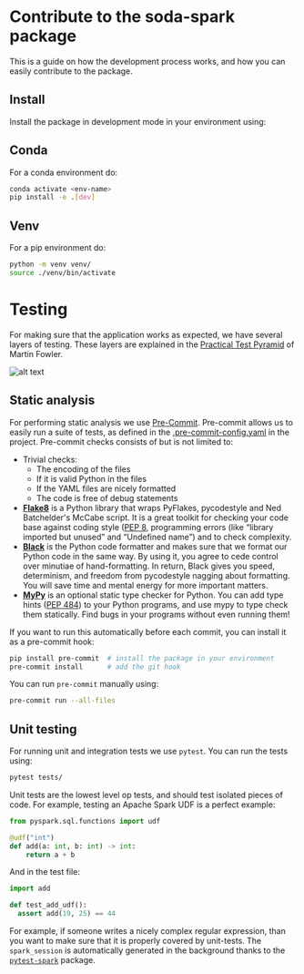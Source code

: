 # Contribute to the soda-spark package

This is a guide on how the development process works, and how you can easily
contribute to the package.

## Install

Install the package in development mode in your environment using:

## Conda

For a conda environment do:

``` bash
conda activate <env-name>
pip install -e .[dev]
```

## Venv

For a pip environment do:

``` bash
python -m venv venv/
source ./venv/bin/activate
```

# Testing

For making sure that the application works as expected, we have several layers
of testing. These layers are explained in the
[Practical Test Pyramid](https://martinfowler.com/articles/practical-test-pyramid.html)
of Martin Fowler.

![alt text](static/testing.png "Test Pyramid")

## Static analysis

For performing static analysis we use
[Pre-Commit](https://calmcode.io/pre-commit/the-problem.html). Pre-commit allows
us to easily run a suite of tests, as defined in the
[.pre-commit-config.yaml](.pre-commit-config.yaml) in the project. Pre-commit checks
consists of but is not limited to:

* Trivial checks:
	* The encoding of the files
	* If it is valid Python in the files
	* If the YAML files are nicely formatted
	* The code is free of debug statements
* [**Flake8**](https://pypi.org/project/flake8/) is a Python library that wraps
  PyFlakes, pycodestyle and Ned Batchelder's McCabe script. It is a great
  toolkit for checking your code base against coding style
  ([PEP 8](https://www.python.org/dev/peps/pep-0008/), programming errors (like
  “library imported but unused” and “Undefined name”) and to check complexity.
* [**Black**](https://github.com/psf/black) is the Python code formatter and
  makes sure that we format our Python code in the same way. By using it, you
  agree to cede control over minutiae of hand-formatting. In return, Black gives
  you speed, determinism, and freedom from pycodestyle nagging about formatting.
  You will save time and mental energy for more important matters.
* [**MyPy**](https://github.com/python/mypy) is an optional static type checker
  for Python. You can add type hints
  ([PEP 484](https://www.python.org/dev/peps/pep-0484/)) to your Python
  programs, and use mypy to type check them statically. Find bugs in your
  programs without even running them!

If you want to run this automatically before each commit, you can install it as
a pre-commit hook:

``` bash
pip install pre-commit  # install the package in your environment
pre-commit install      # add the git hook
```

You can run `pre-commit` manually using:

```bash
pre-commit run --all-files
```

## Unit testing

For running unit and integration tests we use `pytest`. You can run the tests
using:

```bash
pytest tests/
```

Unit tests are the lowest level op tests, and should test isolated pieces of
code. For example, testing an Apache Spark UDF is a perfect example:

```python
from pyspark.sql.functions import udf

@udf("int")
def add(a: int, b: int) -> int:
    return a + b
```

And in the test file:
```python
import add

def test_add_udf():
  assert add(19, 25) == 44
```

For example, if someone writes a nicely complex regular expression, than you
want to make sure that it is properly covered by unit-tests. The `spark_session`
is automatically generated in the background thanks to the
[`pytest-spark`](https://pypi.org/project/pytest-spark/) package.
